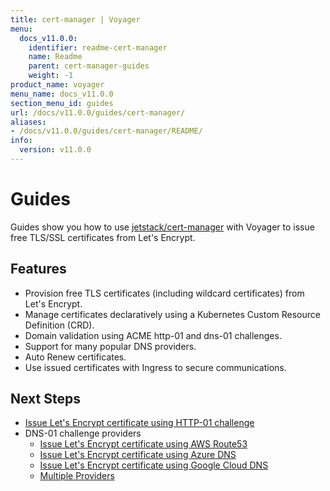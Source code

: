 ```yaml
---
title: cert-manager | Voyager
menu:
  docs_v11.0.0:
    identifier: readme-cert-manager
    name: Readme
    parent: cert-manager-guides
    weight: -1
product_name: voyager
menu_name: docs_v11.0.0
section_menu_id: guides
url: /docs/v11.0.0/guides/cert-manager/
aliases:
- /docs/v11.0.0/guides/cert-manager/README/
info:
  version: v11.0.0
---
```


# Guides

Guides show you how to use [jetstack/cert-manager](https://github.com/jetstack/cert-manager) with Voyager to issue free TLS/SSL certificates from Let's Encrypt.

## Features

- Provision free TLS certificates (including wildcard certificates) from Let's Encrypt.
- Manage certificates declaratively using a Kubernetes Custom Resource Definition (CRD).
- Domain validation using ACME http-01 and dns-01 challenges.
- Support for many popular DNS providers.
- Auto Renew certificates.
- Use issued certificates with Ingress to secure communications.

## Next Steps

- [Issue Let's Encrypt certificate using HTTP-01 challenge](/docs/v11.0.0/guides/cert-manager/http01_challenge/overview)
- DNS-01 challenge providers
  - [Issue Let's Encrypt certificate using AWS Route53](/docs/v11.0.0/guides/cert-manager/dns01_challenge/aws-route53)
  - [Issue Let's Encrypt certificate using Azure DNS](/docs/v11.0.0/guides/cert-manager/dns01_challenge/azure-dns)
  - [Issue Let's Encrypt certificate using Google Cloud DNS](/docs/v11.0.0/guides/cert-manager/dns01_challenge/google-cloud-dns)
  - [Multiple Providers](/docs/v11.0.0/guides/cert-manager/dns01_challenge/multiple-challenge-solver)
